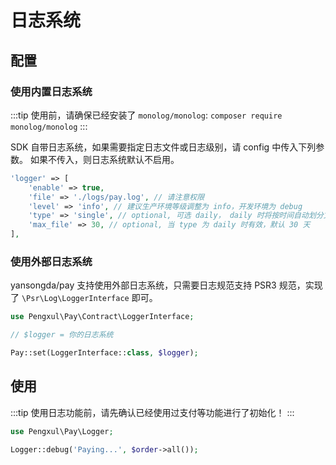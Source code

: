 # 日志系统

## 配置

### 使用内置日志系统

:::tip
使用前，请确保已经安装了 `monolog/monolog`: `composer require monolog/monolog`
:::

SDK 自带日志系统，如果需要指定日志文件或日志级别，请 config 中传入下列参数。
如果不传入，则日志系统默认不启用。

```php
'logger' => [
    'enable' => true,
    'file' => './logs/pay.log', // 请注意权限
    'level' => 'info', // 建议生产环境等级调整为 info，开发环境为 debug
    'type' => 'single', // optional, 可选 daily， daily 时将按时间自动划分文件.
    'max_file' => 30, // optional, 当 type 为 daily 时有效，默认 30 天
],
```

### 使用外部日志系统

yansongda/pay 支持使用外部日志系统，只需要日志规范支持 PSR3 规范，实现了 `\Psr\Log\LoggerInterface` 即可。

```php
use Pengxul\Pay\Contract\LoggerInterface;

// $logger = 你的日志系统

Pay::set(LoggerInterface::class, $logger);
```

## 使用

:::tip
使用日志功能前，请先确认已经使用过支付等功能进行了初始化！
:::

```php
use Pengxul\Pay\Logger;

Logger::debug('Paying...', $order->all());
```
